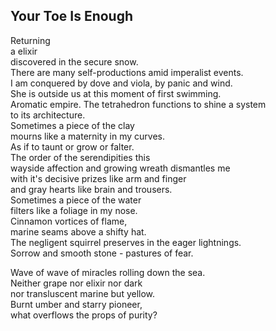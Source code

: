 Your Toe Is Enough
------------------
Returning  
a elixir  
discovered in the secure snow.  
There are many self-productions amid imperalist events.  
I am conquered by dove and viola, by panic and wind.  
She is outside us at this moment of first swimming.  
Aromatic empire. The tetrahedron functions to shine a system  
to its architecture.  
Sometimes a piece of the clay  
mourns like a maternity in my curves.  
As if to taunt or grow or falter.  
The order of the serendipities this  
wayside affection and growing wreath dismantles me  
with it's decisive prizes like arm and finger  
and gray hearts like brain and trousers.  
Sometimes a piece of the water  
filters like a foliage in my nose.  
Cinnamon vortices of flame,  
marine seams above a shifty hat.  
The negligent squirrel preserves in the eager lightnings.  
Sorrow and smooth stone - pastures of fear.  
  
Wave of wave of miracles rolling down the sea.  
Neither grape nor elixir nor dark  
nor transluscent marine but yellow.  
Burnt umber and starry pioneer,  
what overflows the props of purity?  
